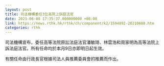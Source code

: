 ```yaml
---
layout: post
title: 司法機構委任3位高院上訴庭法官
date: 2021-06-08 17:35:37.000000000 +08:00
link: https://news.rthk.hk/rthk/ch/component/k2/1594892-20210608.htm
categories: rthk
---
```


司法機構宣布，委任高等法院原訟法庭法官潘敏琦、林雲浩和周家明為高等法院上訴法庭法官。所有任命均於本月9日亦即明日起生效。
 
有關任命由行政長官根據司法人員推薦委員會的推薦而作出。
